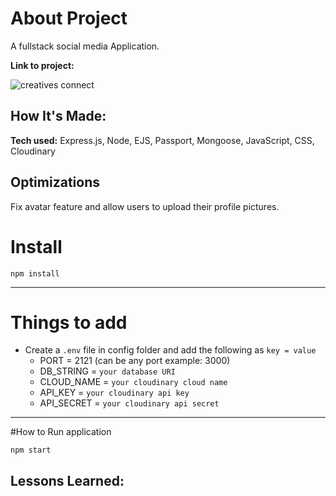 # About Project
A fullstack social media Application.

**Link to project:** 

![creatives connect](https://user-images.githubusercontent.com/84820874/195991907-4582b6de-145d-4561-a38c-4b2ecadf96fd.gif)



## How It's Made:

**Tech used:** 
Express.js,
Node,
EJS,
Passport,
Mongoose,
JavaScript,
CSS,
Cloudinary


## Optimizations

Fix avatar feature and allow users to upload their profile pictures.

# Install

`npm install`

---

# Things to add

- Create a `.env` file in config folder and add the following as `key = value`
  - PORT = 2121 (can be any port example: 3000)
  - DB_STRING = `your database URI`
  - CLOUD_NAME = `your cloudinary cloud name`
  - API_KEY = `your cloudinary api key`
  - API_SECRET = `your cloudinary api secret`

---

#How to Run application

`npm start`

## Lessons Learned:








